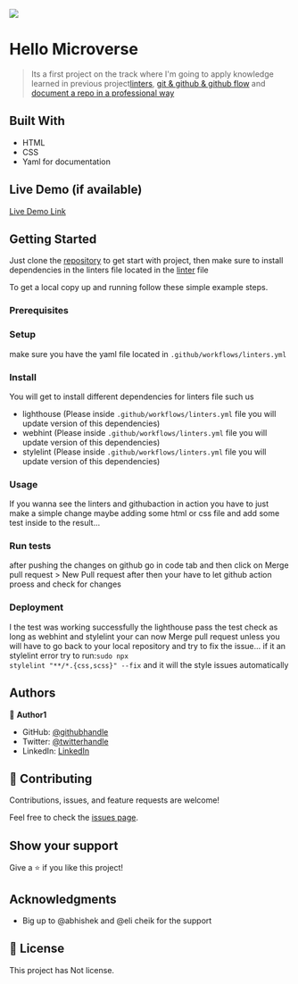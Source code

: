 ![](https://img.shields.io/badge/Microverse-blueviolet)

# Hello Microverse

> Its a first project on the track where I'm going to apply knowledge learned in previous project[linters](https://github.com/microverseinc/curriculum-transversal-skills/blob/main/clean-code/linters.md), [git & github & github flow](https://github.com/microverseinc/curriculum-transversal-skills/blob/main/git-github/git_github_basics.md) and [document a repo in a professional way](https://github.com/microverseinc/curriculum-transversal-skills/blob/main/documentation/clean_repo.md)


## Built With

- HTML
- CSS
- Yaml for documentation

## Live Demo (if available)

[Live Demo Link](https://livedemo.com)


## Getting Started

Just clone the [repository](https://github.com/Bateyjosue/hello-Microverse.git) to get start with project, then make sure to install dependencies in the linters file located in the [linter](https://github.com/Bateyjosue/linters-html-css/blob/main/.github/workflows/linters.yml) file


To get a local copy up and running follow these simple example steps.

### Prerequisites

### Setup
make sure you have the yaml file located in <code>.github/workflows/linters.yml</code>

### Install
You will get to install different dependencies for linters file
such us 
- lighthouse (Please inside <code>.github/workflows/linters.yml</code> file you will update version of this dependencies)
- webhint (Please inside <code>.github/workflows/linters.yml</code> file you will update version of this dependencies)
- stylelint (Please inside <code>.github/workflows/linters.yml</code> file you will update version of this dependencies)
### Usage
If you wanna see the linters and githubaction in action you have to just make a simple change maybe adding some html or css file and add some test inside to the result...
### Run tests
after pushing the changes on github go in code tab and then click on Merge pull request > New Pull request after then your have to let github action proess and check for changes
### Deployment
I the test was working successfully the lighthouse pass the test check as long as webhint and stylelint your can now Merge pull request unless you will have to go back to your local repository and try to fix the issue...
if it an stylelint error try to run:<code>sudo npx stylelint "**/*.{css,scss}" --fix</code> and it will the style issues automatically

## Authors

👤 **Author1**

- GitHub: [@githubhandle](https://github.com/Bateyjosue)
- Twitter: [@twitterhandle](https://twitter.com/JosueBatey)
- LinkedIn: [LinkedIn](https://linkedin.com/in/josue-ishara)


## 🤝 Contributing

Contributions, issues, and feature requests are welcome!

Feel free to check the [issues page](../../issues/).

## Show your support

Give a ⭐️ if you like this project!

## Acknowledgments

- Big up to @abhishek and @eli cheik for the support 

## 📝 License

This project has Not license.
